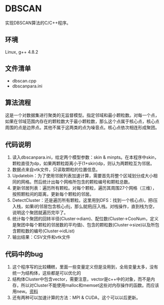 # DBSCAN
实现DBSCAN算法的C/C++程序。
## 环境
Linux, g++ 4.8.2

## 文件清单
* dbscan.cpp
* dbscanpara.ini

## 算法流程
这是一个对数据集进行聚类的无监督模型。指定邻域和最小颗粒数。对每一个点，如果在邻域范围内存在的颗粒数大于最小颗粒数，那么这个点属于核心点，核心点周围的点是边界点。其他不属于这两类的点为噪音点。核心点依次相连形成聚团。

## 代码说明
1. 读入dbscanpara.ini，给定两个模型参数：skin & minpts。在本程序中skin，颗粒直径为dp，如果两颗粒距离小于(1+skin)dp，则认为两颗粒互为邻居。
2. 数据点来自vtk文件，只读取颗粒的位置信息。
3. Updatebin：为了使用邻居列表加速计算，需要首先将整个区域划分成大小相同的网格。然后统计出每个网格所包含的颗粒编号和颗粒总数。
4. 更新邻居列表：遍历所有颗粒。对每个颗粒，遍历其周围27个网格（三维），按照颗粒间的距离，更新每个颗粒的邻居。
5. DetectCluster：还是遍历所有颗粒。这里用到DFS：找到一个核心点i，把i压入栈，如果i的邻居包含核心点j，那么就把j压入栈。对栈操作，直到栈为空，说明这个聚团就遍历完毕了。
6. 统计每个聚团的回转半径(Cluster->diam)、配位数(Cluster->CooNum，定义是聚团中每个颗粒的邻居数的平均值)、包含的颗粒数(Cluster->size)以及所包含颗粒数的编号(Cluster->idList)
7. 输出结果：CSV文件和vtk文件

## 代码中的bug
1. 这个程序写的比较糟糕，里面一些变量定义但是没用到，全局变量太多，没有统一为结构体，这些都是可以优化的
2. 结构体Cluster中包含vector，需要注意，vector是c++中的对象，而不是内存，所以对Cluster不能使用malloc和memset这些对内存操作的函数。而应该用new。[资料](https://zhidao.baidu.com/question/483251763.html?from=pubpage&msgtype=2)
3. 还有两种可以加速计算的方法：MPI & CUDA，这个可以以后更新。





